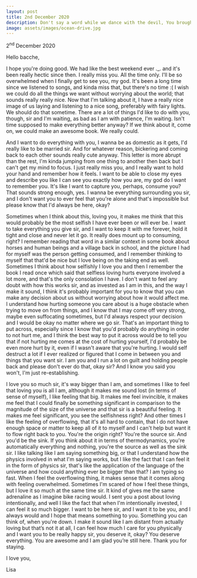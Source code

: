 ```yaml
---
layout: post
title: 2nd December 2020
description: Don't say a word while we dance with the devil, You brought a fire to a world so cold, We're out of time on the highway to never, Hold on (hold on), hold on (hold on)
image: assets/images/ocean-drive.jpg
---
```


2<sup>nd</sup> December 2020

Hello bacche, 

I hope you're doing good. We had like the best weekend ever .\_. and it's been really hectic since then. I really miss you. All the time only. I'll be so overwhelmed when I finally get to see you, my god. It's been a long time since we listened to songs, and kinda miss that, but there's no time :( I wish we could do all the things we want without worrying about the world; that sounds really really nice. Now that I'm talking about it, I have a really nice image of us laying and listening to a nice song, preferably with fairy lights. We should do that sometime. There are a lot of things I'd like to do with you, though, sir and I'm waiting, as bad as I am with patience, I'm waiting. Isn't time supposed to make everything better anyway? If we think about it, come on, we could make an awesome book. We really could.

And I want to do everything with you, I wanna be as domestic as it gets, I'd really like to be married sir. And for whatever reason, bickering and coming back to each other sounds really cute anyway. This letter is more abrupt than the rest, I'm kinda jumping from one thing to another then back but I can't get my mind to focus. I just really miss you, and I really want to hold your hand and remember how it feels. I want to be able to close my eyes and describe you like I can see you exactly how you are, my god do I want to remember you. It's like I want to capture you, perhaps, consume you? That sounds strong enough, yes. I wanna be everything surrounding you sir, and I don't want you to ever feel that you're alone and that's impossible but please know that I'd always be here, okay?

Sometimes when I think about this, loving you, it makes me think that this would probably be the most selfish I have ever been or will ever be. I want to take everything you give sir, and I want to keep it with me forever, hold it tight and close and never let it go. It really does mount up to consuming, right? I remember reading that word in a similar context in some book about horses and human beings and a village back in school, and the picture I had for myself was the person getting consumed, and I remember thinking to myself that that'd be nice but I love being on the taking end as well. Sometimes I think about how selfishly I love you and then I remember the book I read once which said that selfless loving hurts everyone involved a lot more, and that's the only consolation I have. I don't want to feel any doubt with how this works sir, and as invested as I am in this, and the way I make it sound, I think it's probably important for you to know that you can make any decision about us without worrying about how it would affect me. I understand how hurting someone you care about is a huge obstacle when trying to move on from things, and I know that I may come off very strong, maybe even suffocating sometimes, but I'd always respect your decision and I would be okay no matter where we go sir. That's an important thing to put across, especially since I know that you'd probably do anything in order to not hurt me, and I think the best way to put it across would be to tell you that if not hurting me comes at the cost of hurting yourself, I'd probably be even more hurt by it, even if I wasn't aware that you're hurting. I would self destruct a lot if I ever realized or figured that I come in between you and things that you want sir. I am you and I run a lot on guilt and holding people back and please don't ever do that, okay sir? And I know you said you won't, I'm just re-establishing.

I love you so much sir, it's way bigger than I am, and sometimes I like to feel that loving you is all I am, although it makes me sound lost (in terms of sense of myself), I like feeling that big. It makes me feel invincible, it makes me feel that I could finally be something significant in comparison to the magnitude of the size of the universe and that sir is a beautiful feeling. It makes me feel significant, you see the selfishness right? And other times I like the feeling of overflowing, that it's all hard to contain, that I do not have enough space or matter to keep all of it to myself and I can't help but want it to flow right back to you. You're the origin right? You're the source sir. And you'd be the sink. If you think about it in terms of thermodynamics, you're automatically everything and nothing, you're the source as well as the sink sir. I like talking like I am saying something big, or that I understand how the physics involved in what I'm saying works, but I like the fact that I can feel it in the form of physics sir, that's like the application of the language of the universe and how could anything ever be bigger than that? I am typing so fast. When I feel the overflowing thing, it makes sense that it comes along with feeling overwhelmed. Sometimes I'm scared of how I feel these things, but I love it so much at the same time sir. It kind of gives me the same adrenaline as I imagine bike racing would. I sent you a post about loving intentionally, and well I like the fact that when I'm intentionally invested, I can feel it so much bigger. I want to be here sir, and I want it to be you, and I always would and I hope that means something to you. Something you can think of, when you're down. I make it sound like I am distant from actually loving but that’s not it at all, I can feel how much I care for you physically and I want you to be really happy sir, you deserve it, okay? You deserve everything. You are awesome and I am glad you’re still here. Thank you for staying.

I love you,

Lisa
